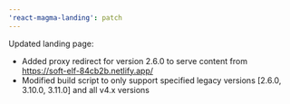 ```yaml
---
'react-magma-landing': patch
---
```


Updated landing page:
- Added proxy redirect for version 2.6.0 to serve content from https://soft-elf-84cb2b.netlify.app/
- Modified build script to only support specified legacy versions [2.6.0, 3.10.0, 3.11.0] and all v4.x versions
